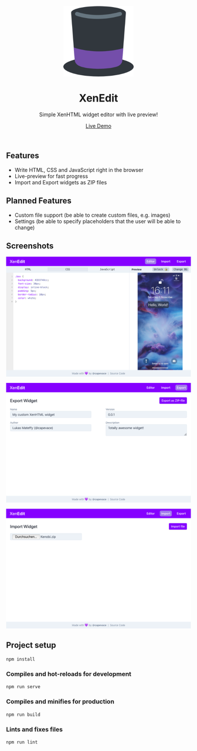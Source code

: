 <div align="center">
	<a href="https://mateffy.me/xenedit">
		<img src="public/img/icons/android-chrome-192x192.png">
	</a>
	<h1>XenEdit</h1>
	<p>
		Simple XenHTML widget editor with live preview!
	</p>
	<p>
		<a href="https://mateffy.me/xenedit">Live Demo</a>
	</p>
</div>

<br>

## Features

-   Write HTML, CSS and JavaScript right in the browser
-   Live-preview for fast progress
-   Import and Export widgets as ZIP files

## Planned Features

-   Custom file support (be able to create custom files, e.g. images)
-   Settings (be able to specify placeholders that the user will be able to change)

## Screenshots

<p align="center">
  <img src="screenshots/editor.png">
</p>
<p align="center">
  <img src="screenshots/export.png">
</p>
<p align="center">
  <img src="screenshots/import.png">
</p>

## Project setup

```
npm install
```

### Compiles and hot-reloads for development

```
npm run serve
```

### Compiles and minifies for production

```
npm run build
```

### Lints and fixes files

```
npm run lint
```
